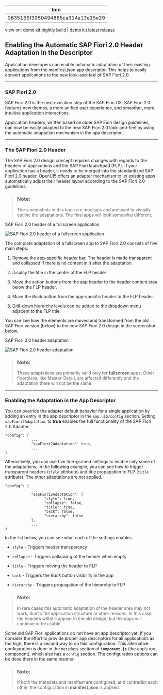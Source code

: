 <!-- loio0635156f3950494885ca314a13e15e29 -->

| loio |
| -----|
| 0635156f3950494885ca314a13e15e29 |

<div id="loio">

view on: [demo kit nightly build](https://openui5nightly.hana.ondemand.com/#/topic/0635156f3950494885ca314a13e15e29) | [demo kit latest release](https://openui5.hana.ondemand.com/#/topic/0635156f3950494885ca314a13e15e29)</div>

## Enabling the Automatic SAP Fiori 2.0 Header Adaptation in the Descriptor

Application developers can enable automatic adaptation of their existing applications from the manifest.json app descriptor. This helps to easily convert applications to the new look-and-feel of SAP Fiori 2.0.

***

### SAP Fiori 2.0

SAP Fiori 2.0 is the next evolution step of the SAP Fiori UX. SAP Fiori 2.0 features new themes, a more unified user experience, and smoother, more intuitive application interactions.

Application headers, written based on older SAP Fiori design guidelines, can now be easily adapted to the new SAP Fiori 2.0 look-and-feel by using the automatic adaptation mechanism in the app descriptor.

***

### The SAP Fiori 2.0 Header

The SAP Fiori 2.0 design concept requires changes with regards to the headers of applications and the SAP Fiori launchpad \(FLP\). If your application has a header, it needs to be merged into the standardized SAP Fiori 2.0 header. OpenUI5 offers an adapter mechanism to let existing apps automatically adjust their header layout according to the SAP Fiori 2.0 guidelines.

> ### Note:  
> The screenshots in this topic are mockups and are used to visually outline the adaptations. The final apps will look somewhat different.

   
  
<a name="loio0635156f3950494885ca314a13e15e29__fig_g21_2wb_sv"/>SAP Fiori 2.0 header of a fullscreen application

 ![](loiod78b4f43624842a894908bbcf9c8dd20_HiRes.png "SAP Fiori 2.0 header of a fullscreen application") 

The complete adaptation of a fullscreen app to SAP Fiori 2.0 consists of five main steps:

1.  Remove the app-specific header bar. The header is made transparent and collapsed if there is no content in it after the adaptation.

2.  Display the title in the center of the FLP header

3.  Move the action buttons from the app header to the header content area below the FLP header.

4.  Move the *Back* button from the app-specific header to the FLP header.

5.  Drill-down hierarchy levels can be added to the dropdown menu adjacent to the FLP title.


You can see how the elements are moved and transformed from the old SAP Fiori version \(below\) to the new SAP Fiori 2.0 design in the screenshot below.

   
  
<a name="loio0635156f3950494885ca314a13e15e29__fig_gvx_5yc_sv"/>SAP Fiori 2.0 header adaptation

 ![](loiofba5d251f36145f285963be29070219a_HiRes.png "SAP Fiori 2.0 header adaptation") 

> ### Note:  
> These adaptations are primarily valid only for **fullscreen** apps. Other floorplans, like Master-Detail, are affected differently and the adaptation there will not be the same.

***

### Enabling the Adaptation in the App Descriptor

You can override the adapter default behavior for a single application by adding an entry in the app descriptor in the `sap.ui5/config` section. Setting `sapFiori2Adaptation` to **true** enables the full functionality of the SAP Fiori 2.0 Adapter.

```
"config": {
            ...
            "sapFiori2Adaptation": true,
            ...
}

```

Alternatively, you can use five fine-grained settings to enable only some of the adaptations. In the following example, you can see how to trigger transparent headers \(`style` attribute\) and title propagation to FLP \(`title` attribute\). The other adaptations are not applied.

```
"config": {
            ...
            "sapFiori2Adaptation": {
                  "style": true,       
                  "collapse": false,   
                  "title": true,       
                  "back": false,       
                  "hierarchy": false   
            },
            ...
}

```

In the list below, you can see what each of the settings enables.

-   `style` - Triggers header transparency

-   `collapse` - Triggers collapsing of the header when empty

-   `title` - Triggers moving the header to FLP

-   `back` - Triggers the *Back* button visibility in the app

-   `hierarchy` - Triggers propagation of the hierarchy to FLP


> ### Note:  
> In rare cases this automatic adaptation of the header area may not work, due to the application structure or other reasons. In this case the headers will still appear in the old design, but the apps will continue to be usable.

Some old SAP Fiori applications do not have an app descriptor yet. If you consider the effort to provide proper app descriptors for all applications as too high, there is a second way to do this configuration. This alternative configuration is done in the `metadata` section of <code><b>Component.js</b></code> \(the app’s root component\), which also has a `config` section. The configuration options can be done there in the same manner.

> ### Note:  
> If both the metadata and manifest are configured, and contradict each other, the configuration in **manifest.json** is applied.

